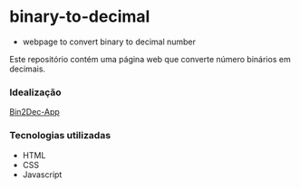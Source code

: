 # binary-to-decimal
- webpage to convert binary to decimal number

Este repositório contém uma página web que converte número binários em decimais.

### Idealização

  [Bin2Dec-App](https://github.com/florinpop17/app-ideas/blob/master/Projects/1-Beginner/Bin2Dec-App.md)

### Tecnologias utilizadas

- HTML
- CSS
- Javascript
